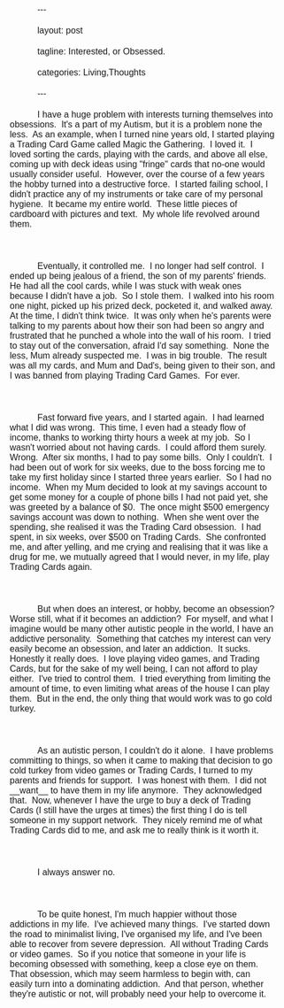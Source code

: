 <!DOCTYPE HTML PUBLIC "-//W3C//DTD HTML 4.0//EN" "http://www.w3.org/TR/REC-html40/strict.dtd">
<html><head><meta name="qrichtext" content="1" /><meta http-equiv="Content-Type" content="text/html; charset=utf-8" /><style type="text/css">
p, li { white-space: pre-wrap; }
</style></head><body style=" font-family:'Sans Serif'; font-size:10pt; font-weight:400; font-style:normal;">
<p style=" margin-top:0px; margin-bottom:20px; margin-left:0px; margin-right:0px; -qt-block-indent:0; text-indent:50px;"><span style=" font-family:'Arial'; font-size:12pt;">---</span></p>
<p style=" margin-top:0px; margin-bottom:20px; margin-left:0px; margin-right:0px; -qt-block-indent:0; text-indent:50px;"><span style=" font-family:'Arial'; font-size:12pt;">layout</span><span style=" font-family:'Arial'; font-size:12pt;">:</span><span style=" font-family:'Arial'; font-size:12pt;"> post</span></p>
<p style=" margin-top:0px; margin-bottom:20px; margin-left:0px; margin-right:0px; -qt-block-indent:0; text-indent:50px;"><span style=" font-family:'Arial'; font-size:12pt;">tagline</span><span style=" font-family:'Arial'; font-size:12pt;">:</span><span style=" font-family:'Arial'; font-size:12pt;"> Interested</span><span style=" font-family:'Arial'; font-size:12pt;">,</span><span style=" font-family:'Arial'; font-size:12pt;"> or Obsessed</span><span style=" font-family:'Arial'; font-size:12pt;">.</span></p>
<p style=" margin-top:0px; margin-bottom:20px; margin-left:0px; margin-right:0px; -qt-block-indent:0; text-indent:50px;"><span style=" font-family:'Arial'; font-size:12pt;">categories</span><span style=" font-family:'Arial'; font-size:12pt;">:</span><span style=" font-family:'Arial'; font-size:12pt;"> Living</span><span style=" font-family:'Arial'; font-size:12pt;">,</span><span style=" font-family:'Arial'; font-size:12pt;">Thoughts</span></p>
<p style=" margin-top:0px; margin-bottom:20px; margin-left:0px; margin-right:0px; -qt-block-indent:0; text-indent:50px;"><span style=" font-family:'Arial'; font-size:12pt;">---</span><span style=" font-family:'Arial'; font-size:12pt;"> </span></p>
<p style=" margin-top:0px; margin-bottom:20px; margin-left:0px; margin-right:0px; -qt-block-indent:0; text-indent:50px;"><span style=" font-family:'Arial'; font-size:12pt;">I have a huge problem with interests turning themselves into obsessions</span><span style=" font-family:'Arial'; font-size:12pt;">.</span><span style=" font-family:'Arial'; font-size:12pt;"> </span><span style=" font-family:'Arial'; font-size:12pt;"> </span><span style=" font-family:'Arial'; font-size:12pt;">It's a part of my Autism</span><span style=" font-family:'Arial'; font-size:12pt;">,</span><span style=" font-family:'Arial'; font-size:12pt;"> but it is a problem none the less</span><span style=" font-family:'Arial'; font-size:12pt;">.</span><span style=" font-family:'Arial'; font-size:12pt;"> </span><span style=" font-family:'Arial'; font-size:12pt;"> </span><span style=" font-family:'Arial'; font-size:12pt;">As an example</span><span style=" font-family:'Arial'; font-size:12pt;">,</span><span style=" font-family:'Arial'; font-size:12pt;"> when I turned nine years old</span><span style=" font-family:'Arial'; font-size:12pt;">,</span><span style=" font-family:'Arial'; font-size:12pt;"> I started playing a Trading Card Game called Magic the Gathering</span><span style=" font-family:'Arial'; font-size:12pt;">.</span><span style=" font-family:'Arial'; font-size:12pt;"> </span><span style=" font-family:'Arial'; font-size:12pt;"> </span><span style=" font-family:'Arial'; font-size:12pt;">I loved it</span><span style=" font-family:'Arial'; font-size:12pt;">.</span><span style=" font-family:'Arial'; font-size:12pt;"> </span><span style=" font-family:'Arial'; font-size:12pt;"> </span><span style=" font-family:'Arial'; font-size:12pt;">I loved sorting the cards</span><span style=" font-family:'Arial'; font-size:12pt;">,</span><span style=" font-family:'Arial'; font-size:12pt;"> playing with the cards</span><span style=" font-family:'Arial'; font-size:12pt;">,</span><span style=" font-family:'Arial'; font-size:12pt;"> and above all else</span><span style=" font-family:'Arial'; font-size:12pt;">,</span><span style=" font-family:'Arial'; font-size:12pt;"> coming up with deck ideas using </span><span style=" font-family:'Arial'; font-size:12pt;">&quot;</span><span style=" font-family:'Arial'; font-size:12pt;">fringe</span><span style=" font-family:'Arial'; font-size:12pt;">&quot;</span><span style=" font-family:'Arial'; font-size:12pt;"> cards that no-one would usually consider useful</span><span style=" font-family:'Arial'; font-size:12pt;">.</span><span style=" font-family:'Arial'; font-size:12pt;"> </span><span style=" font-family:'Arial'; font-size:12pt;"> </span><span style=" font-family:'Arial'; font-size:12pt;">However</span><span style=" font-family:'Arial'; font-size:12pt;">,</span><span style=" font-family:'Arial'; font-size:12pt;"> over the course of a few years the hobby turned into a destructive force</span><span style=" font-family:'Arial'; font-size:12pt;">.</span><span style=" font-family:'Arial'; font-size:12pt;"> </span><span style=" font-family:'Arial'; font-size:12pt;"> </span><span style=" font-family:'Arial'; font-size:12pt;">I started failing school</span><span style=" font-family:'Arial'; font-size:12pt;">,</span><span style=" font-family:'Arial'; font-size:12pt;"> I didn't practice any of my instruments or take care of my personal </span><span style=" font-family:'Arial'; font-size:12pt;">hygiene.  It became my entire world.  These little pieces of cardboard with pictures and text.  My whole life revolved around them.  </span></p>
<p style="-qt-paragraph-type:empty; margin-top:0px; margin-bottom:20px; margin-left:0px; margin-right:0px; -qt-block-indent:0; text-indent:50px; font-family:'Arial'; font-size:12pt;"><br /></p>
<p style=" margin-top:0px; margin-bottom:20px; margin-left:0px; margin-right:0px; -qt-block-indent:0; text-indent:50px;"><span style=" font-family:'Arial'; font-size:12pt;">Eventually, it controlled me.  I no longer had self control.  I ended up being jealous of a friend, the son of my </span><span style=" font-family:'Arial'; font-size:12pt;">parents'</span><span style=" font-family:'Arial'; font-size:12pt;"> friends.  He had all the cool cards, while I was stuck with weak ones because I didn't have a job.  So I stole them.  I walked into his room one night, picked up his prized deck, pocketed it, and walked away.  At the time, I didn't think twice.  It was only when he's parents were talking to my parents about how their son had been so angry and frustrated that he punched a whole into the wall of his room.  I tried to stay out of the conversation, afraid I'd say something.  None the less, Mum already suspected me.  I was in big trouble.  The result was all my cards, and Mum and Dad's, being given to their son, and I was banned from playing Trading Card Games.  For ever.  </span></p>
<p style="-qt-paragraph-type:empty; margin-top:0px; margin-bottom:20px; margin-left:0px; margin-right:0px; -qt-block-indent:0; text-indent:50px; font-family:'Arial'; font-size:12pt;"><br /></p>
<p style=" margin-top:0px; margin-bottom:20px; margin-left:0px; margin-right:0px; -qt-block-indent:0; text-indent:50px;"><span style=" font-family:'Arial'; font-size:12pt;">Fast forward five years, and I started again.  I had learned what I did was wrong.  This time, I even had a steady flow of income, thanks to working thirty hours a week at my job.  So I wasn't worried about not having cards.  I could afford them surely.  Wrong.  After six months, I had to pay some bills.  Only I couldn't.  I had been out of work for six weeks, due to the boss forcing me to take my first holiday since I started three years earlier.  So I had no income.  When my Mum decided to look at my savings account to get some money for a couple of phone bills I had not paid yet, she was greeted by a balance of $0.  The once might $500 emergency savings account was down to nothing.  When she went over the spending, she </span><span style=" font-family:'Arial'; font-size:12pt;">realised</span><span style=" font-family:'Arial'; font-size:12pt;"> it was the Trading Card obsession.  I had spent, in six weeks, over $500 on Trading Cards.  She confronted me, and after yelling, and me crying and </span><span style=" font-family:'Arial'; font-size:12pt;">realising</span><span style=" font-family:'Arial'; font-size:12pt;"> that it was like a drug for me, we mutually agreed that I would never, in my life, play Trading Cards again. </span></p>
<p style=" margin-top:0px; margin-bottom:20px; margin-left:0px; margin-right:0px; -qt-block-indent:0; text-indent:50px;"><span style=" font-family:'Arial'; font-size:12pt;"> </span></p>
<p style=" margin-top:0px; margin-bottom:20px; margin-left:0px; margin-right:0px; -qt-block-indent:0; text-indent:50px;"><span style=" font-family:'Arial'; font-size:12pt;">But when does an interest, or hobby, become an obsession?  Worse still, what if it becomes an addiction?  For myself, and what I imagine would be many other autistic people in the world, I have an addictive personality.  Something that catches my interest can very easily become an obsession, and later an addiction.  It sucks.  Honestly it really does.  I love playing video games, and Trading Cards, but for the sake of my well being, I can not afford to play either.  I've tried to control them.  I tried everything from limiting the amount of time, to even limiting what areas of the house I can play them.  But in the end, the only thing that would work was to go cold turkey. </span></p>
<p style=" margin-top:0px; margin-bottom:20px; margin-left:0px; margin-right:0px; -qt-block-indent:0; text-indent:50px;"><span style=" font-family:'Arial'; font-size:12pt;"> </span></p>
<p style=" margin-top:0px; margin-bottom:20px; margin-left:0px; margin-right:0px; -qt-block-indent:0; text-indent:50px;"><span style=" font-family:'Arial'; font-size:12pt;">As an autistic person, I couldn't do it alone.  I have problems committing to things, so when it came to making that decision to go cold turkey from video games or Trading Cards, I turned to my parents and friends for support.  I was honest with them.  I did not </span><span style=" font-family:'Arial'; font-size:12pt;">__want__</span><span style=" font-family:'Arial'; font-size:12pt;"> to have them in my life anymore.  They acknowledged that.  Now, whenever I have the urge to buy a deck of Trading Cards (I still have the urges at times) the first thing I do is tell someone in my support network.  They nicely remind me of what Trading Cards did to me, and ask me to really think is it worth it. </span></p>
<p style=" margin-top:0px; margin-bottom:20px; margin-left:0px; margin-right:0px; -qt-block-indent:0; text-indent:50px;"><span style=" font-family:'Arial'; font-size:12pt;"> </span></p>
<p style=" margin-top:0px; margin-bottom:20px; margin-left:0px; margin-right:0px; -qt-block-indent:0; text-indent:50px;"><span style=" font-family:'Arial'; font-size:12pt;">I always answer no. </span></p>
<p style=" margin-top:0px; margin-bottom:20px; margin-left:0px; margin-right:0px; -qt-block-indent:0; text-indent:50px;"><span style=" font-family:'Arial'; font-size:12pt;"> </span></p>
<p style=" margin-top:0px; margin-bottom:20px; margin-left:0px; margin-right:0px; -qt-block-indent:0; text-indent:50px;"><span style=" font-family:'Arial'; font-size:12pt;">To be quite honest, I'm much happier without those addictions in my life.  I've achieved many things.  I've started down the road to minimalist living, I've </span><span style=" font-family:'Arial'; font-size:12pt;">organised</span><span style=" font-family:'Arial'; font-size:12pt;"> my life, and I've been able to recover from severe depression.  All without Trading Cards or video games.  So if you notice that someone in your life is becoming obsessed with something, keep a close eye on them.  That obsession, which may seem harmless to begin with, can easily turn into a dominating addiction.  And that person, whether they're autistic or not, will probably need your help to overcome it.</span></p></body></html>